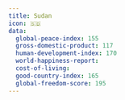 ```yaml
---
title: Sudan
icon: 🇸🇩
data:
  global-peace-index: 155
  gross-domestic-product: 117
  human-development-index: 170
  world-happiness-report:
  cost-of-living:
  good-country-index: 165
  global-freedom-score: 195
---
```


